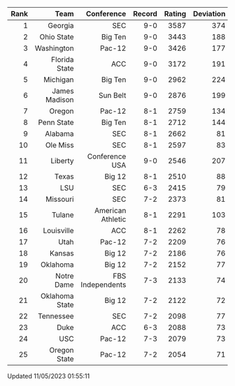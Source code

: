 | Rank  | Team                 | Conference           | Record   | Rating | Deviation |
| ---:  | ---:                 | ---:                 | ---:     | ---:   | ---:      |
| 1     | Georgia              | SEC                  | 9-0      | 3587   | 374       |
| 2     | Ohio State           | Big Ten              | 9-0      | 3443   | 188       |
| 3     | Washington           | Pac-12               | 9-0      | 3426   | 177       |
| 4     | Florida State        | ACC                  | 9-0      | 3172   | 191       |
| 5     | Michigan             | Big Ten              | 9-0      | 2962   | 224       |
| 6     | James Madison        | Sun Belt             | 9-0      | 2876   | 199       |
| 7     | Oregon               | Pac-12               | 8-1      | 2759   | 134       |
| 8     | Penn State           | Big Ten              | 8-1      | 2712   | 144       |
| 9     | Alabama              | SEC                  | 8-1      | 2662   | 81        |
| 10    | Ole Miss             | SEC                  | 8-1      | 2597   | 83        |
| 11    | Liberty              | Conference USA       | 9-0      | 2546   | 207       |
| 12    | Texas                | Big 12               | 8-1      | 2510   | 88        |
| 13    | LSU                  | SEC                  | 6-3      | 2415   | 79        |
| 14    | Missouri             | SEC                  | 7-2      | 2373   | 81        |
| 15    | Tulane               | American Athletic    | 8-1      | 2291   | 103       |
| 16    | Louisville           | ACC                  | 8-1      | 2262   | 78        |
| 17    | Utah                 | Pac-12               | 7-2      | 2209   | 76        |
| 18    | Kansas               | Big 12               | 7-2      | 2186   | 76        |
| 19    | Oklahoma             | Big 12               | 7-2      | 2152   | 77        |
| 20    | Notre Dame           | FBS Independents     | 7-3      | 2133   | 74        |
| 21    | Oklahoma State       | Big 12               | 7-2      | 2122   | 72        |
| 22    | Tennessee            | SEC                  | 7-2      | 2098   | 77        |
| 23    | Duke                 | ACC                  | 6-3      | 2088   | 73        |
| 24    | USC                  | Pac-12               | 7-3      | 2079   | 73        |
| 25    | Oregon State         | Pac-12               | 7-2      | 2054   | 71        |

Updated 11/05/2023 01:55:11
